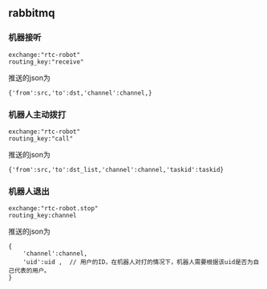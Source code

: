 ## rabbitmq

### 机器接听

```
exchange:"rtc-robot"
routing_key:"receive"
```

推送的json为
```
{'from':src,'to':dst,'channel':channel,}
```

### 机器人主动拨打

```
exchange:"rtc-robot"
routing_key:"call"
```

推送的json为

```
{'from':src,'to':dst_list,'channel':channel,'taskid':taskid}
```

### 机器人退出

```
exchange:"rtc-robot.stop"
routing_key:channel
```

推送的json为
```
{
    'channel':channel,
    'uid':uid ,  // 用户的ID，在机器人对打的情况下，机器人需要根据该uid是否为自己代表的用户。
}
```

